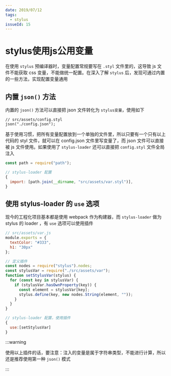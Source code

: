 ```yaml
---
date: 2019/07/12
tags:
  - stylus
issueId: 15
---
```


# stylus使用js公用变量

在使用 `stylus` 预编译器时，变量配置常规要写在 `.styl` 文件里的，这导致 js 文件不能获取 css 变量，不能做统一配置。在深入了解 `stylus` 后，发现可通过内置的一些方法，实现配置变量通用

## 内置 `json()` 方法

内置的 `json()` 方法可以直接把 json 文件转化为 `stylus变量`，使用如下

```stylus
// src/assets/config.styl
json("./config.json");
```

基于使用习惯，把所有变量配置放到一个单独的文件里，所以只要有一个只有以上代码的 styl 文件，就可以在 config.json 文件里写变量了，而 json 文件可以直接被 js 文件使用。如果使用了 `stylus-loader` 还可以直接把 `config.styl` 文件全局注入

```js
const path = require("path");

// stylus-loader 配置
{
  import: [path.join(__dirname, "src/assets/var.styl")],
}
```

## 使用 stylus-loader 的 `use` 选项

现今的工程化项目基本都是使用 webpack 作为构建器，而 `stylus-loader` 做为 stylus 的 loader ，有 `use` 选项可以使用插件

```js
// src/assets/var.js
module.exports = {
  textColor: "#333",
  h1: "30px"
};

// 定义插件
const nodes = require("stylus").nodes;
const stylusVar = require("./src/assets/var");
function setStylusVar(stylus) {
  for (const key in stylusVar) {
    if (stylusVar.hasOwnProperty(key)) {
      const element = stylusVar[key];
      stylus.define(key, new nodes.String(element, ""));
    }
  }
}

// stylus-loader 配置，使用插件
{
  use:[setStylusVar]
}
```

:::warning

使用以上插件的话，要注意：注入的变量是属于字符串类型，不能进行计算，所以还是推荐使用第一种 `json()` 模式

:::
